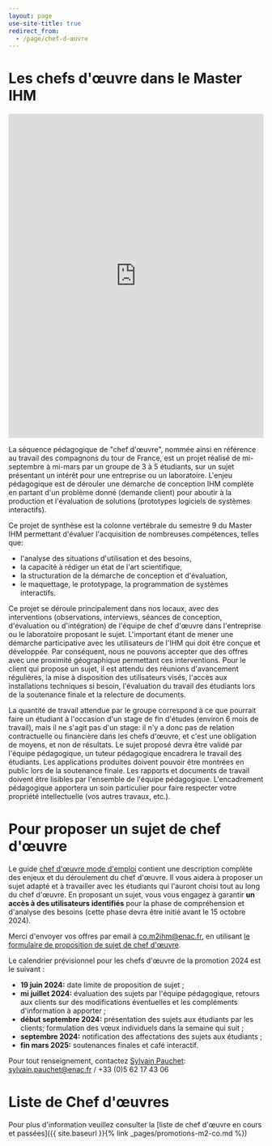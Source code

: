 ```yaml
---
layout: page
use-site-title: true
redirect_from:
  - /page/chef-d-œuvre
---
```


# Les chefs d'œuvre dans le Master IHM

<iframe width="100%" height="640px" src="https://www.youtube.com/embed/fbscVXioNAM" frameborder="0"> </iframe>

La séquence pédagogique de "chef d'œuvre", nommée ainsi en référence au travail des compagnons du tour de France, est un projet réalisé de mi-septembre à mi-mars par un groupe de 3 à 5 étudiants, sur un sujet présentant un intérêt pour une entreprise ou un laboratoire. L'enjeu pédagogique est de dérouler une démarche de conception IHM complète en partant d'un problème donné (demande client) pour aboutir à la production et l'évaluation de solutions (prototypes logiciels de systèmes interactifs).
 
Ce projet de synthèse est la colonne vertébrale du semestre 9 du Master IHM permettant d'évaluer l'acquisition de nombreuses compétences, telles que:

* l'analyse des situations d'utilisation et des besoins,
* la capacité à rédiger un état de l'art scientifique,
* la structuration de la démarche de conception et d'évaluation,
* le maquettage, le prototypage, la programmation de systèmes interactifs.

Ce projet se déroule principalement dans nos locaux, avec des interventions (observations, interviews, séances de conception, d'évaluation ou d'intégration) de l'équipe de chef d'œuvre dans l'entreprise ou le laboratoire proposant le sujet. L'important étant de mener une démarche participative avec les utilisateurs de l'IHM qui doit être conçue et développée. Par conséquent, nous ne pouvons accepter que des offres avec une proximité géographique permettant ces interventions. Pour le client qui propose un sujet, il est attendu des réunions d'avancement régulières, la mise à disposition des utilisateurs visés, l'accès aux installations techniques si besoin, l'évaluation du travail des étudiants lors de la soutenance finale et la relecture de documents.

La quantité de travail attendue par le groupe correspond à ce que pourrait faire un étudiant à l'occasion d'un stage de fin d'études (environ 6 mois de travail), mais il ne s'agit pas d'un stage: il n'y a donc pas de relation contractuelle ou financière dans les chefs d'œuvre, et c'est une obligation de moyens, et non de résultats. Le sujet proposé devra être validé par l'équipe pédagogique, un tuteur pédagogique encadrera le travail des étudiants. Les applications produites doivent pouvoir être montrées en public lors de la soutenance finale. Les rapports et documents de travail doivent être lisibles par l'ensemble de l'équipe pédagogique. L'encadrement pédagogique apportera un soin particulier pour faire respecter votre propriété intellectuelle (vos autres travaux, etc.).

# Pour proposer un sujet de chef d'œuvre

Le guide [chef d'œuvre mode d'emploi](files/Guide_C0_v4.pdf) contient une description complète des enjeux et du déroulement du chef d'œuvre. Il vous aidera à proposer un sujet adapté et à travailler avec les étudiants qui l'auront choisi tout au long du chef d'œuvre.
En proposant un sujet, vous vous engagez à garantir **un accès à des utilisateurs identifiés** pour la phase de compréhension et d'analyse des besoins (cette phase devra être initié avant le 15 octobre 2024).

Merci d'envoyer vos offres par email à [co.m2ihm@enac.fr](mailto:co.m2ihm@enac.fr), en utilisant [le formulaire de proposition de sujet de chef d'œuvre](files/form_sujet_chef_d_oeuvre_2024.docx).

Le calendrier prévisionnel pour les chefs d'œuvre de la promotion 2024 est le suivant :

* **19 juin 2024:** date limite de proposition de sujet ;
* **mi juillet 2024:** évaluation des sujets par l'équipe pédagogique, retours aux clients sur des modifications éventuelles et les compléments d'information à apporter ;
* **début septembre 2024:** présentation des sujets aux étudiants par les clients; formulation des vœux individuels dans la semaine qui suit ;
* **septembre 2024:** notification des affectations des sujets aux étudiants ;
* **fin mars 2025:** soutenances finales et café interactif.

Pour tout renseignement, contactez [Sylvain Pauchet](mailto:sylvain.pauchet@enac.fr): sylvain.pauchet@enac.fr / +33 (0)5 62 17 43 06

# Liste de Chef d'œuvres

Pour plus d'information veuillez consulter la [liste de chef d'œuvre en cours et passées]({{ site.baseurl }}{% link _pages/promotions-m2-co.md %})
